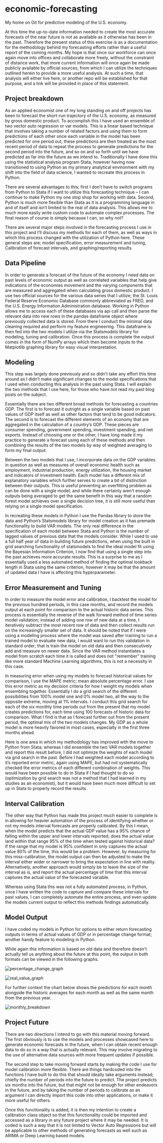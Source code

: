 # economic-forecasting
My home on Git for predictive modeling of the U.S. economy.

At this time the up-to-date information needed to create the most accurate forecasts of the near future is not as available as it otherwise has been in the past. Therefore the present status of this exercise is as a documentation for the methodology behind my forecasting efforts rather than a useful report of the coming months. My hope is that once our workforce can once again move into offices and collaborate more freely, without the constraint of distance work, that more current information will once again be made publicly available by official sources, from which I can utilize the techniques outlined herein to provide a more useful analysis. At such a time, that analysis will either live here, or another repo will be established for that purpose, and a link will be provided in place of this statement. 

## Project breakdown

As an applied economist one of my long standing on and off projects has been to forecast the short-run trajectory of the U.S. economy, as measured by gross domestic product. To accomplish this I have used an ensemble of two vector auto regression or var models. This is a linear based technique that involves taking a number of related factors and using them to form predictions of each other once each variable in the model has been predicted for one period out, these predictions are then treated as the most recent period of data to repeat the process to generate predictions for the second period into the future, and so on and so forth until we have predicted as far into the future as we intend to. Traditionally I have done this using the statistical analysis program Stata, however having now transitioned to using Python as my primary analytical environment with my shift into the field of data science, I wanted to recreate this process in Python. 

There are several advantages to this; first I don’t have to switch programs from Python to Stata if I want to utilize this forecasting technique – I can continue to make Python my one stop shop for working with data. Second, Python is much more flexible than Stata as it is a programming language in and of itself and isn’t limited to the real of data analysis. This allows me to much more easily write custom code to automate complex processes. The final reason of course is simply because I can, so why not? 

There are several major steps involved in the forecasting process I use in this project and I’ll discuss my methods for each of them, as well as ways in which this process changed with the utilization of Python here. These general steps are; model specification, error measurement and tuning, Calibration of forecast intervals, and graphing/reporting results.

## Data Pipeline

In order to generate a forecast of the future of the economy I need data on past levels of economic output as well as correlated variables that help give indications of the economies movement and the varying components that are measured and aggregated when calculating gross domestic product. I use two official sources for the various data series that I utilize; the St. Louis Federal Reserve Economic Database commonly abbreviated as FRED, and the U.S. Energy Information Administration database. Working in Python allows me to access each of these databases via api call and then parse the relevant data into new rows in the pandas dataframe object where previously collected data is stored. From there I conduct the minimal data cleaning required and perform my feature engineering. This dataframe is then fed into the two models I utilize via the Statsmodels library for modeling, tuning and calibration. Once this process is complete the output comes in the form of NumPy arrays which then become inputs to the Matplotlib graphing library for easy visual interpretation. 

## Modeling

This step was largely done previously and so didn’t take any effort this time around as I didn’t make significant changes to the model specifications that I used when conducting this analysis in the past using Stata. I will explain the two methods that I use here, for those who have not read my past blog posts on the subject. 

Essentially there are two different broad methods for forecasting a countries GDP. The first is to forecast it outright as a single variable based on past values of GDP itself as well as other factors
that tend to be good indicators. The second is to forecast the different elements of an economy that are aggregated in the calculation of a country’s GDP. These pieces are consumer spending, government spending, investment spending, and net exports. Instead of choosing one or the other, I have long made it my practice to generate a forecast using each of these methods and then combining the results of the two models by way of weighted averaging to form my final output. 

Between the two models that I use, I incorporate data on the GDP variables in question as well as measures of overall economic health such as employment, industrial production, energy utilization, the housing market and indicators of investment health. Each model has a different mix of explanatory variables which further serves to create a bit of distinction between their outputs. This is useful preventing an overfitting problem as can be done with a single model, and while there certainly aren’t enough outputs being averaged to get the same benefit in this way that a random forest model achieves over a single decision tree, it is still more useful than relying on a single model specification. 

In recreating these models in Python I use the Pandas library to store the data and Python’s Statsmodels library for model creation as it has premade functionality to build VAR models. The only real difference in the specification of each model between Stata and Python is the number of lagged values of previous data that the models consider. While I used to use a full half year of data in building future predictions, when using the built in grid searching functionality of statsmodels to find the ideal model fit using the Bayesian Information Criterion, I now find that using a single step into the past achieves more accurate results. This is a surprise to me as I essentially used a less automated method of finding the optimal lookback length in Stata using the same criterion, however it may be that the amount of updated data I have is affecting this hyperparameter. 

## Error Measurement and Tuning

In order to measure the model error and calibration, I backtest the model for the previous hundred periods, in this case months, and record the models output at each point for comparison to the actual historic data series. This process is essentially the reverse of the walk forward method of time series model validation; instead of adding one row of new data at a time, I iteratively subtract the most recent row of data and then collect results run on the increasingly smaller set of data. It should be noted that if I were using a modeling process where the model was saved after training to run a trained model to evaluate new data, I would want to run this validation in standard order; that is train the model on old data and then consecutively add and measure on newer data. Since the VAR method instantiates a model from scratch each time it is called and does not "remember" training like more standard Machine Learning algorithms, this is not a necessity in this case. 

In measuring error when using my models to forecast historical values for comparison, I use the MAPE metric; mean absolute percentage error. I use this error metric as my decision criteria for how I weight my models when ensembling together. Essentially I do a grid search of the different possibilities from 100% model one and 0% model two, all the way to the opposite extreme, moving at 1% intervals. I conduct this grid search for each of the six monthly time periods out from the present that my model creates predictions for, each time using 100 forecasts of historic data for comparison. What I find is that as I forecast further out from the present period, the optimal mix of the two models changes. My GDP as a whole model is more heavily favored in most cases, especially in the first three months ahead. 

Here is one area in which my methodology has improved with the move to Python from Stata; whereas I did ensemble the two VAR models together and report this result before, I did not optimize the weights of each model via grid search in the past. Before I had weighted each model according to it’s reported error metric, again using MAPE, but had not systematically checked the error metrics of each different combination of weights. This would have been possible to do in Stata if I had thought to do so (optimization by grid search was not a method that I had learned in my studies as an economist), but it would have been much more difficult to set up in Stata to properly record the results. 

## Interval Calibration

The other way that Python has made this project much easier to complete is in allowing for heavier automation of the process of identifying whether or not my models interval forecasts are properly calibrated. By this I mean, when the model predicts that the actual GDP value has a 95% chance of falling within the upper and lower intervals reported, does the actual value land within that range 95% of the time when tested against historical data? If the range that my model is 95% confident in only captures the actual value 80% of the time, this would be a problem. However, by measuring for this miss-calibration, the model output can then be adjusted to make the interval either wider or narrower to bring the expectation in line with reality. Alternatively, another approach would simply be to leave the size of the interval as is, and report the actual percentage of time that this interval captures the actual value of the forecasted variable.

 Whereas using Stata this was not a fully automated process, in Python, once I have written the code to capture and compare these intervals for past values, I can completely automate the entire process, and even update the models current output to reflect this methods findings automatically. 

## Model Output

I have coded my models in Python for options to either return forecasting outputs in terms of actual values of GDP or in percentage change format; another handy feature to modeling in Python. 

While again this information is based on old data and therefore doesn't actually tell us anything about the future at this point, the output in both formats can be viewed in the following graphs. 

![percentage_change_graph](/images/pc_forecast_graph.png)

![real_value_graph](/images/real_forecast_graph.png)

For further context the chart below shows the predictions for each month alongside the historic averages for each month as well as the same month from the previous year. 

![monthly_breakdown](/images/monthly_growth_perc.png)


## Project Future

There are two directions I intend to go with this material moving forward. The first obviously is to use the models and processes showcased here to generate economic forecasts in the future, when I can obtain recent enough data to do so in a way that is actually relevant. This may involve migrating to the use of alternative data sources with more frequent updates if possible.

The second step to take moving forward starts by making the code I use for model calibration more flexible. There are things hardcoded into the functions I have built to do this that should ideally take arguments instead; chiefly the number of periods into the future to predict. The project predicts six months into the future, but that might not be enough for other endeavors in the future, and by taking the number of periods to calibrate as an argument I can directly import this code into other applications, or make it more useful for others.

Once this functionality is added, it is then my intention to create a calibration class object so that this functionality could be imported and accessed as a library in any future project where it may be needed. It is coded is such a way that it is not limited to Vector Auto Regressions but will be applicable to other methods of generating forecasts as well such as ARIMA or Deep Learning based models. 
